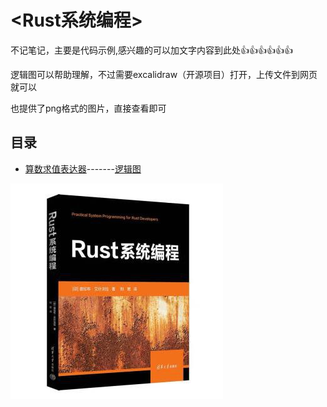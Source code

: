 # <Rust系统编程>

不记笔记，主要是代码示例,感兴趣的可以加文字内容到此处👍👍👍👍👍👍

逻辑图可以帮助理解，不过需要excalidraw（开源项目）打开，上传文件到网页就可以

也提供了png格式的图片，直接查看即可

## 目录
- [算数求值表达器](./chapter2/src/main.rs)-------[逻辑图](./chapter2excalidraw.png)

![img.png](image/img.png)
